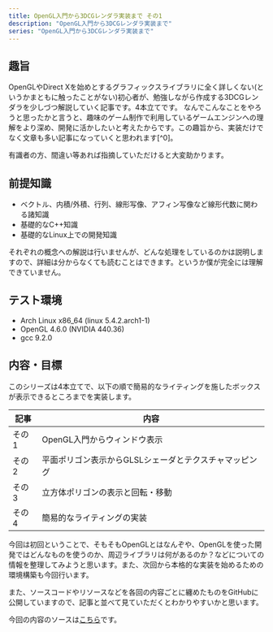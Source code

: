 ```yaml
---
title: OpenGL入門から3DCGレンダラ実装まで その1
description: "OpenGL入門から3DCGレンダラ実装まで"
series: "OpenGL入門から3DCGレンダラ実装まで"
---
```


## 趣旨
OpenGLやDirect Xを始めとするグラフィックスライブラリに全く詳しくない(というかまともに触ったことがない)初心者が、勉強しながら作成する3DCGレンダラを少しづつ解説していく記事です。4本立てです。
なんでこんなことをやろうと思ったかと言うと、趣味のゲーム制作で利用しているゲームエンジンへの理解をより深め、開発に活かしたいと考えたからです。この趣旨から、実装だけでなく文章も多い記事になっていくと思われます[^0]。

有識者の方、間違い等あれば指摘していただけると大変助かります。

## 前提知識
- ベクトル、内積/外積、行列、線形写像、アフィン写像など線形代数に関わる諸知識
- 基礎的なC++知識
- 基礎的なLinux上での開発知識

それぞれの概念への解説は行いませんが、どんな処理をしているのかは説明しますので、詳細は分からなくても読むことはできます。というか僕が完全には理解できていません。

## テスト環境
- Arch Linux x86_64 (linux 5.4.2.arch1-1)
- OpenGL 4.6.0 (NVIDIA 440.36)
- gcc 9.2.0

## 内容・目標
このシリーズは4本立てで、以下の順で簡易的なライティングを施したボックスが表示できるところまでを実装します。

| 記事  | 内容                               |
|-------|------------------------------------|
| その1 | OpenGL入門からウィンドウ表示  |
| その2 | 平面ポリゴン表示からGLSLシェーダとテクスチャマッピング |
| その3 | 立方体ポリゴンの表示と回転・移動   |
| その4 | 簡易的なライティングの実装         |

今回は初回ということで、そもそもOpenGLとはなんぞや、OpenGLを使った開発ではどんなものを使うのか、周辺ライブラリは何があるのか？などについての情報を整理してみようと思います。また、次回から本格的な実装を始めるための環境構築も今回行います。

また、ソースコードやリソースなどを各回の内容ごとに纏めたものをGitHubに公開していますので、記事と並べて見ていただくとわかりやすいかと思います。

今回の内容のソースは[こちら](https://github.com/strvworks/advent_gl/tree/master/1)です。
